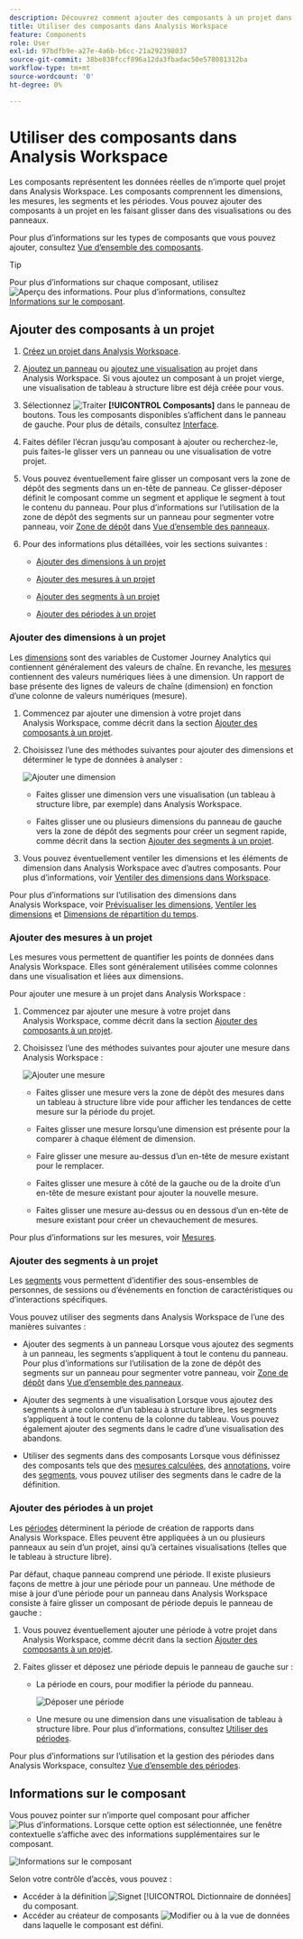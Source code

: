 ```yaml
---
description: Découvrez comment ajouter des composants à un projet dans Analysis Workspace.
title: Utiliser des composants dans Analysis Workspace
feature: Components
role: User
exl-id: 97bdfb9e-a27e-4a6b-b6cc-21a292398037
source-git-commit: 38be838fccf896a12da3fbadac50e578081312ba
workflow-type: tm+mt
source-wordcount: '0'
ht-degree: 0%

---
```


# Utiliser des composants dans Analysis Workspace

Les composants représentent les données réelles de n’importe quel projet dans Analysis Workspace. Les composants comprennent les dimensions, les mesures, les segments et les périodes. Vous pouvez ajouter des composants à un projet en les faisant glisser dans des visualisations ou des panneaux.

Pour plus d’informations sur les types de composants que vous pouvez ajouter, consultez [Vue d’ensemble des composants](/help/components/overview.md).

>[!TIP]
>
>Pour plus d’informations sur chaque composant, utilisez ![Aperçu des informations](/help/assets/icons/InfoOutline.svg). Pour plus d’informations, consultez [Informations sur le composant](#component-info).

## Ajouter des composants à un projet

1. [Créez un projet dans Analysis Workspace](/help/analysis-workspace/build-workspace-project/create-projects.md).

1. [Ajoutez un panneau](/help/analysis-workspace/c-panels/panels.md#create-a-panel) ou [ajoutez une visualisation](/help/analysis-workspace/visualizations/freeform-analysis-visualizations.md#add-visualizations-to-a-panel) au projet dans Analysis Workspace. Si vous ajoutez un composant à un projet vierge, une visualisation de tableau à structure libre est déjà créée pour vous.

1. Sélectionnez ![Traiter](/help/assets/icons/Curate.svg) **[!UICONTROL Composants]** dans le panneau de boutons. Tous les composants disponibles s’affichent dans le panneau de gauche. Pour plus de détails, consultez [Interface](/help/analysis-workspace/home.md#interface).

1. Faites défiler l’écran jusqu’au composant à ajouter ou recherchez-le, puis faites-le glisser vers un panneau ou une visualisation de votre projet.

1. Vous pouvez éventuellement faire glisser un composant vers la zone de dépôt des segments dans un en-tête de panneau. Ce glisser-déposer définit le composant comme un segment et applique le segment à tout le contenu du panneau.
Pour plus d’informations sur l’utilisation de la zone de dépôt des segments sur un panneau pour segmenter votre panneau, voir [Zone de dépôt](/help/analysis-workspace/c-panels/panels.md#drop-zone) dans [Vue d’ensemble des panneaux](/help/analysis-workspace/c-panels/panels.md).

1. Pour des informations plus détaillées, voir les sections suivantes :

   * [Ajouter des dimensions à un projet](#add-dimensions-to-a-project)

   * [Ajouter des mesures à un projet](#add-metrics-to-a-project)

   * [Ajouter des segments à un projet](#add-segments-to-a-project)

   * [Ajouter des périodes à un projet](#add-date-ranges-to-a-project)

### Ajouter des dimensions à un projet

Les [dimensions](/help/components/dimensions/overview.md) sont des variables de Customer Journey Analytics qui contiennent généralement des valeurs de chaîne. En revanche, les [mesures](/help/components/calc-metrics/calc-metr-overview.md) contiennent des valeurs numériques liées à une dimension. Un rapport de base présente des lignes de valeurs de chaîne (dimension) en fonction d’une colonne de valeurs numériques (mesure).

1. Commencez par ajouter une dimension à votre projet dans Analysis Workspace, comme décrit dans la section [Ajouter des composants à un projet](#add-components-to-a-project).

1. Choisissez l’une des méthodes suivantes pour ajouter des dimensions et déterminer le type de données à analyser :

   ![Ajouter une dimension](/help/components/assets/add-dimension.gif)

   * Faites glisser une dimension vers une visualisation (un tableau à structure libre, par exemple) dans Analysis Workspace.

   * Faites glisser une ou plusieurs dimensions du panneau de gauche vers la zone de dépôt des segments pour créer un segment rapide, comme décrit dans la section [Ajouter des segments à un projet](#add-filters-to-a-project).

1. Vous pouvez éventuellement ventiler les dimensions et les éléments de dimension dans Analysis Workspace avec d’autres composants. Pour plus d’informations, voir [Ventiler des dimensions dans Workspace](/help/components/dimensions/t-breakdown-fa.md).

Pour plus d’informations sur l’utilisation des dimensions dans Analysis Workspace, voir [Prévisualiser les dimensions](/help/components/dimensions/view-dimensions.md), [Ventiler les dimensions](/help/components/dimensions/t-breakdown-fa.md) et [Dimensions de répartition du temps](/help/components/dimensions/time-parting-dimensions.md).

### Ajouter des mesures à un projet

Les mesures vous permettent de quantifier les points de données dans Analysis Workspace. Elles sont généralement utilisées comme colonnes dans une visualisation et liées aux dimensions.

Pour ajouter une mesure à un projet dans Analysis Workspace :

1. Commencez par ajouter une mesure à votre projet dans Analysis Workspace, comme décrit dans la section [Ajouter des composants à un projet](#add-components-to-a-project).



1. Choisissez l’une des méthodes suivantes pour ajouter une mesure dans Analysis Workspace :

   ![Ajouter une mesure](/help/components/assets/add-metric.gif)

   * Faites glisser une mesure vers la zone de dépôt des mesures dans un tableau à structure libre vide pour afficher les tendances de cette mesure sur la période du projet.

   * Faites glisser une mesure lorsqu’une dimension est présente pour la comparer à chaque élément de dimension.

   * Faire glisser une mesure au-dessus d’un en-tête de mesure existant pour le remplacer.

   * Faites glisser une mesure à côté de la gauche ou de la droite d’un en-tête de mesure existant pour ajouter la nouvelle mesure.

   * Faites glisser une mesure au-dessus ou en dessous d’un en-tête de mesure existant pour créer un chevauchement de mesures.


Pour plus d’informations sur les mesures, voir [Mesures](/help/components/apply-create-metrics.md).

### Ajouter des segments à un projet

Les [segments](/help/components/segments/seg-overview.md) vous permettent d’identifier des sous-ensembles de personnes, de sessions ou d’événements en fonction de caractéristiques ou d’interactions spécifiques.

Vous pouvez utiliser des segments dans Analysis Workspace de l’une des manières suivantes :

* Ajouter des segments à un panneau
Lorsque vous ajoutez des segments à un panneau, les segments s’appliquent à tout le contenu du panneau.
Pour plus d’informations sur l’utilisation de la zone de dépôt des segments sur un panneau pour segmenter votre panneau, voir [Zone de dépôt](/help/analysis-workspace/c-panels/panels.md#drop-zone) dans [Vue d’ensemble des panneaux](/help/analysis-workspace/c-panels/panels.md).

* Ajouter des segments à une visualisation
Lorsque vous ajoutez des segments à une colonne d’un tableau à structure libre, les segments s’appliquent à tout le contenu de la colonne du tableau. Vous pouvez également ajouter des segments dans le cadre d’une visualisation des abandons.

* Utiliser des segments dans des composants
Lorsque vous définissez des composants tels que des [mesures calculées](/help/components/calc-metrics/cm-workflow/metrics-with-segments.md), des [annotations](/help/components/annotations/create-annotations.md#annotation-builder), voire des [segments](/help/components/segments/seg-builder.md), vous pouvez utiliser des segments dans le cadre de la définition.


### Ajouter des périodes à un projet

Les [périodes](/help/components/date-ranges/overview.md) déterminent la période de création de rapports dans Analysis Workspace. Elles peuvent être appliquées à un ou plusieurs panneaux au sein d’un projet, ainsi qu’à certaines visualisations (telles que le tableau à structure libre).

Par défaut, chaque panneau comprend une période. Il existe plusieurs façons de mettre à jour une période pour un panneau. Une méthode de mise à jour d’une période pour un panneau dans Analysis Workspace consiste à faire glisser un composant de période depuis le panneau de gauche :

1. Vous pouvez éventuellement ajouter une période à votre projet dans Analysis Workspace, comme décrit dans la section [Ajouter des composants à un projet](#add-components-to-a-project).

1. Faites glisser et déposez une période depuis le panneau de gauche sur :

   * La période en cours, pour modifier la période du panneau.

     ![Déposer une période](assets/add-date-range.gif)

   * Une mesure ou une dimension dans une visualisation de tableau à structure libre. Pour plus d’informations, consultez [Utiliser des périodes](/help/components/date-ranges/overview.md#use-date-ranges).

Pour plus d’informations sur l’utilisation et la gestion des périodes dans Analysis Workspace, consultez [Vue d’ensemble des périodes](/help/components/date-ranges/overview.md).

## Informations sur le composant

Vous pouvez pointer sur n’importe quel composant pour afficher ![Plus d’informations](/help/assets/icons/InfoOutline.svg). Lorsque cette option est sélectionnée, une fenêtre contextuelle s’affiche avec des informations supplémentaires sur le composant.

![Informations sur le composant](assets/component-info.png)

Selon votre contrôle d’accès, vous pouvez :

* Accéder à la définition ![Signet](/help/assets/icons/Bookmark.svg) [!UICONTROL Dictionnaire de données] du composant.
* Accéder au créateur de composants ![Modifier](/help/assets/icons/Edit.svg) ou à la vue de données dans laquelle le composant est défini.
